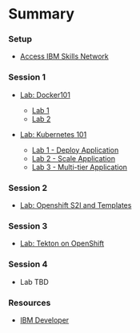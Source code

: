 # Summary

<!-- Rules of SUMMARY.md are here: https://docs.gitbook.com/integrations/github/content-configuration#summary -->
<!-- All headings MUST be THREE hashmarks (###) -->
<!-- Indented bullets (4 spaces) will make the first line be a section -->

### Setup

* [Access IBM Skills Network](pre-work/skillsNetwork.md)

### Session 1

* [Lab: Docker101](generatedContent/docker101/README.md)
    * [Lab 1](generatedContent/docker101/lab-1/README.md)
    * [Lab 2](generatedContent/docker101/lab-2/README.md)

* [Lab: Kubernetes 101](generatedContent/kube101/README.md)
    * [Lab 1 - Deploy Application](generatedContent/kube101/Lab1/README.md)
    * [Lab 2 - Scale Application](generatedContent/kube101/Lab2/README.md)
    * [Lab 3 - Multi-tier Application](generatedContent/kube101/Lab3/README.md)
    
### Session 2
* [Lab: Openshift S2I and Templates](generatedContent/app-modernization-openshift-s2i-templates-lab-shared/README.md)

### Session 3

* [Lab: Tekton on OpenShift](generatedContent/tekton-tutorial-openshift/README.md)

### Session 4

* Lab TBD

### Resources

* [IBM Developer](https://developer.ibm.com)